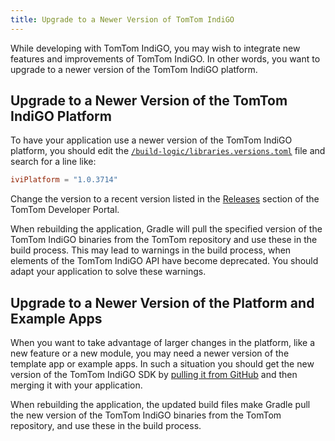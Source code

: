 ```yaml
---
title: Upgrade to a Newer Version of TomTom IndiGO
---
```


While developing with TomTom IndiGO, you may wish to integrate new features and improvements of
TomTom IndiGO. In other words, you want to upgrade to a newer version of the TomTom IndiGO
platform.

## Upgrade to a Newer Version of the TomTom IndiGO Platform

To have your application use a newer version of the TomTom IndiGO platform, you should edit the
[`/build-logic/libraries.versions.toml`](https://github.com/tomtom-international/tomtom-indigo-sdk-examples/blob/main/build-logic/libraries.versions.toml#L17)
file and search for a line like:

```toml
iviPlatform = "1.0.3714"
```

Change the version to a recent version listed in the
[Releases](/tomtom-indigo/releases/releases#releases)
section of the TomTom Developer Portal.

When rebuilding the application, Gradle will pull the specified version of the TomTom IndiGO
binaries from the TomTom repository and use these in the build process. This may lead to warnings in
the build process, when elements of the TomTom IndiGO API have become deprecated. You should adapt
your application to solve these warnings.

## Upgrade to a Newer Version of the Platform and Example Apps

When you want to take advantage of larger changes in the platform, like a new feature or a new
module, you may need a newer version of the template app or example apps. In such a situation you
should get the new version of the TomTom IndiGO SDK by
[pulling it from GitHub](/tomtom-indigo/documentation/getting-started/accessing-tomtom-indigo-sdk-example-sources#accessing-the-tomtom-indigo-sdk-example-sources-through-github)
and then merging it with your application.

When rebuilding the application, the updated build files make Gradle pull the new version of the
TomTom IndiGO binaries from the TomTom repository, and use these in the build process.

